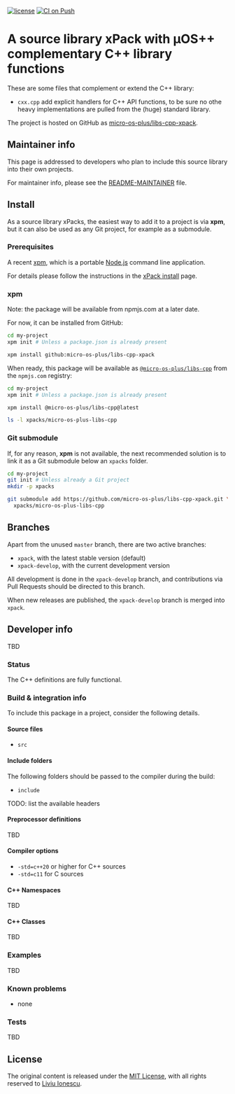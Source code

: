[![license](https://img.shields.io/github/license/micro-os-plus/libs-cpp-xpack)](https://github.com/micro-os-plus/libs-cpp-xpack/blob/xpack/LICENSE)
[![CI on Push](https://github.com/micro-os-plus/libs-cpp-xpack/workflows/CI%20on%20Push/badge.svg)](https://github.com/micro-os-plus/libs-cpp-xpack/actions?query=workflow%3A%22CI+on+Push%22)

# A source library xPack with µOS++ complementary C++ library functions

These are some files that complement or extend the C++ library:

- `cxx.cpp` add explicit handlers for C++ API functions, to be sure no othe heavy implementations are pulled from the (huge) standard library.

The project is hosted on GitHub as
[micro-os-plus/libs-cpp-xpack](https://github.com/micro-os-plus/libs-cpp-xpack).

## Maintainer info

This page is addressed to developers who plan to include this source
library into their own projects.

For maintainer info, please see the
[README-MAINTAINER](README-MAINTAINER.md) file.

## Install

As a source library xPacks, the easiest way to add it to a project is via
**xpm**, but it can also be used as any Git project, for example as a submodule.

### Prerequisites

A recent [xpm](https://xpack.github.io/xpm/),
which is a portable [Node.js](https://nodejs.org/) command line application.

For details please follow the instructions in the
[xPack install](https://xpack.github.io/install/) page.

### xpm

Note: the package will be available from npmjs.com at a later date.

For now, it can be installed from GitHub:

```sh
cd my-project
xpm init # Unless a package.json is already present

xpm install github:micro-os-plus/libs-cpp-xpack
```

When ready, this package will be available as
[`@micro-os-plus/libs-cpp`](https://www.npmjs.com/package/@micro-os-plus/libs-cpp)
from the `npmjs.com` registry:

```sh
cd my-project
xpm init # Unless a package.json is already present

xpm install @micro-os-plus/libs-cpp@latest

ls -l xpacks/micro-os-plus-libs-cpp
```

### Git submodule

If, for any reason, **xpm** is not available, the next recommended
solution is to link it as a Git submodule below an `xpacks` folder.

```sh
cd my-project
git init # Unless already a Git project
mkdir -p xpacks

git submodule add https://github.com/micro-os-plus/libs-cpp-xpack.git \
  xpacks/micro-os-plus-libs-cpp
```

## Branches

Apart from the unused `master` branch, there are two active branches:

- `xpack`, with the latest stable version (default)
- `xpack-develop`, with the current development version

All development is done in the `xpack-develop` branch, and contributions via
Pull Requests should be directed to this branch.

When new releases are published, the `xpack-develop` branch is merged
into `xpack`.

## Developer info

TBD

### Status

The C++ definitions are fully functional.

### Build & integration info

To include this package in a project, consider the following details.

#### Source files

- `src`

#### Include folders

The following folders should be passed to the compiler during the build:

- `include`

TODO: list the available headers

#### Preprocessor definitions

TBD

#### Compiler options

- `-std=c++20` or higher for C++ sources
- `-std=c11` for C sources

#### C++ Namespaces

TBD

#### C++ Classes

TBD

### Examples

TBD

### Known problems

- none

### Tests

TBD


## License

The original content is released under the
[MIT License](https://opensource.org/licenses/MIT/),
with all rights reserved to
[Liviu Ionescu](https://github.com/ilg-ul/).
